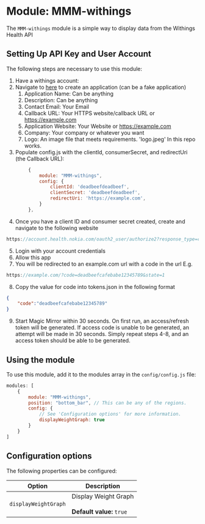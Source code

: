 # Module: MMM-withings
The `MMM-withings` module is a simple way to display data from the Withings Health API
## Setting Up API Key and User Account
The following steps are necessary to use this module:
1. Have a withings account:
2. Navigate to [here](https://account.withings.com/partner/add_oauth2) to create an application (can be a fake application)
    1. Application Name: Can be anything
    2. Description: Can be anything
    3. Contact Email: Your Email
    4. Callback URL: Your HTTPS website/callback URL or https://example.com
    5. Application Website: Your Website or https://example.com
    6. Company: Your company or whatever you want
    7. Logo: An image file that meets requirements. 'logo.jpeg' In this repo works.
3. Populate config.js with the clientId, consumerSecret, and redirectUri (the Callback URL):
````javascript
		{
			module: "MMM-withings",
			config: {
				clientId: 'deadbeefdeadbeef',
				clientSecret: 'deadbeefdeadbeef',
				redirectUri: 'https://example.com',
			}
		},
````
4. Once you have a client ID and consumer secret created, create and navigate to the following website
````javascript
https://account.health.nokia.com/oauth2_user/authorize2?response_type=code&redirect_uri=https://example.com&client_id=<your_client_id>&scope=user.info,user.metrics,user.activity&state=1
````
5. Login with your account credentials
6. Allow this app
7. You will be redirected to an example.com url with a code in the url
E.g.
````javascript
https://example.com/?code=deadbeefcafebabe12345789&state=1
````
8. Copy the value for code into tokens.json in the following format
````json
{
    "code":"deadbeefcafebabe12345789"
}
````
9. Start Magic Mirror within 30 seconds. On first run, an access/refresh token will be generated. If access code is unable to be generated, an attempt will be made in 30 seconds. Simply repeat steps 4-8, and an access token should be able to be generated.

## Using the module

To use this module, add it to the modules array in the `config/config.js` file:
````javascript
modules: [
    {
        module: "MMM-withings",
        position: "bottom_bar",	// This can be any of the regions.
        config: {
            // See 'Configuration options' for more information.
            displayWeightGraph: true
        }
    }
]
````

## Configuration options

The following properties can be configured:

| Option | Description
| ------ | -----------
| `displayWeightGraph` | Display Weight Graph<br><br> **Default value:** `true`
